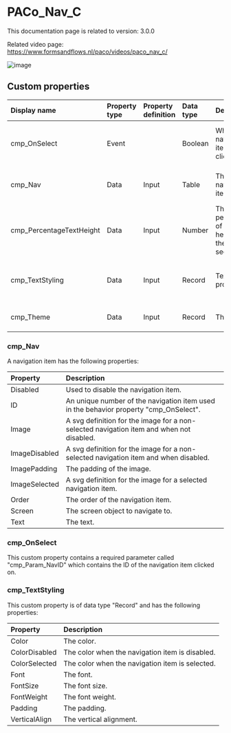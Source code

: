 # PACo_Nav_C

This documentation page is related to version: 3.0.0

Related video page: https://www.formsandflows.nl/paco/videos/paco_nav_c/

![image](https://github.com/formsandflows/PACo/assets/35654198/05316c96-4768-4834-94e1-0d0c1407e240)

## Custom properties

| Display name | Property type | Property definition | Data type | Description | Memo
| :--- | :--- | :--- | :--- | :--- | :--- |
| cmp_OnSelect | Event | | Boolean | When a navigation item is clicked on. | See the documention about cmp_OnSelect below. |
| cmp_Nav | Data | Input | Table | The navigation items. | See the documention about cmp_Nav below. |
| cmp_PercentageTextHeight | Data | Input | Number | The percentage of the height for the text section. | |
| cmp_TextStyling | Data | Input | Record | Text properties. | See the documention about cmp_TextStyling below. |
| cmp_Theme | Data | Input | Record | The theme. | See the documention on theming. |

### cmp_Nav
A navigation item has the following properties:

| Property | Description |
| :--- | :--- |
| Disabled | Used to disable the navigation item. |
| ID | An unique number of the navigation item used in the behavior property "cmp_OnSelect". |
| Image | A svg definition for the image for a non-selected navigation item and when not disabled. |
| ImageDisabled | A svg definition for the image for a non-selected navigation item and when disabled. |
| ImagePadding | The padding of the image. |
| ImageSelected | A svg definition for the image for a selected navigation item. |
| Order | The order of the navigation item. |
| Screen | The screen object to navigate to. |
| Text | The text. |

### cmp_OnSelect
This custom property contains a required parameter called "cmp_Param_NavID" which contains the ID of the navigation item clicked on.

### cmp_TextStyling
This custom property is of data type "Record" and has the following properties:

| Property | Description |
| :--- | :--- |
| Color | The color. |
| ColorDisabled | The color when the navigation item is disabled. |
| ColorSelected | The color when the navigation item is selected. |
| Font | The font. |
| FontSize | The font size. |
| FontWeight | The font weight. |
| Padding | The padding. |
| VerticalAlign | The vertical alignment. |

